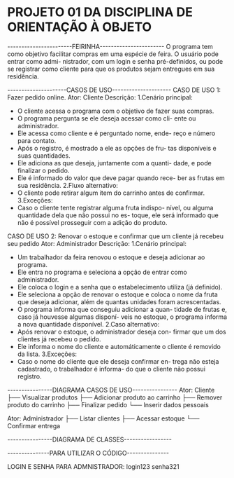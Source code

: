 # PROJETO 01 DA DISCIPLINA DE ORIENTAÇÃO À OBJETO

-----------------------FEIRINHA-----------------------
    O programa tem como objetivo facilitar compras em 
uma espécie de feira. O usuário pode entrar como admi-
nistrador, com um login e senha pré-definidos, ou pode
se registrar como cliente para que os produtos sejam 
entregues em sua residência.

---------------------CASOS DE USO---------------------
    CASO DE USO 1: Fazer pedido online.
Ator: Cliente
Descrição:
1.Cenário principal: 
- O cliente acessa o programa com o objetivo de fazer
suas compras.
- O programa pergunta se ele deseja acessar como cli-
ente ou administrador.
- Ele acessa como cliente e é perguntado nome, ende-
reço e número para contato.
- Após o registro, é mostrado a ele as opções de fru-
tas disponíveis e suas quantidades.
- Ele adiciona as que deseja, juntamente com a quanti-
dade, e pode finalizar o pedido. 
- Ele é informado do valor que deve pagar quando rece-
ber as frutas em sua residência.
2.Fluxo alternativo:
- O cliente pode retirar algum item do carrinho antes
de confirmar.
3.Exceções:
- Caso o cliente tente registrar alguma fruta indispo-
nível, ou alguma quantidade dela que não possui no es-
toque, ele será informado que não é possível prosseguir
com a adição do produto.

CASO DE USO 2: Renovar o estoque e confirmar que um 
cliente já recebeu seu pedido
Ator: Administrador
Descrição:
1.Cenário principal:
- Um trabalhador da feira renovou o estoque e deseja
adicionar ao programa.
- Ele entra no programa e seleciona a opção de entrar
como administrador.
- Ele coloca o login e a senha que o estabelecimento 
utiliza (já definido).
- Ele seleciona a opção de renovar o estoque e coloca 
o nome da fruta que deseja adicionar, além de quantas
unidades foram acrescentadas.
- O programa informa que conseguiu adicionar a quan-
tidade de frutas e, caso já houvesse algumas disponí-
veis no estoque, o programa informa a nova quantidade 
disponível.
2.Caso alternativo:
- Após renovar o estoque, o administrador deseja con-
firmar que um dos clientes já recebeu o pedido.
- Ele informa o nome do cliente e automáticamente
o cliente é removido da lista.
3.Exceções:
- Caso o nome do cliente que ele deseja confirmar en-
trega não esteja cadastrado, o trabalhador é informa-
do que o cliente não possui registro.

----------------DIAGRAMA CASOS DE USO----------------
Ator: Cliente
    ├── Visualizar produtos
    ├── Adicionar produto ao carrinho
    ├── Remover produto do carrinho
    ├── Finalizar pedido
    └── Inserir dados pessoais

Ator: Administrador
    ├── Listar clientes
    ├── Acessar estoque
    └── Confirmar entrega

----------------DIAGRAMA DE CLASSES-----------------


---------------PARA UTILIZAR O CÓDIGO---------------

LOGIN E SENHA PARA ADMNISTRADOR: login123 senha321



